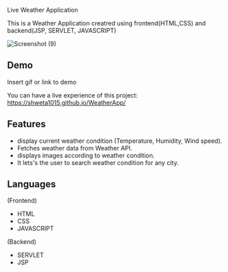 
Live Weather Application

This is a Weather Application creatred using frontend(HTML,CSS) and backend(JSP, SERVLET, JAVASCRIPT)

![Screenshot (9)](https://github.com/Shweta1015/WeatherApp/assets/140094496/cede0bf5-66f6-4a35-845c-834f7469f62d)


## Demo

Insert gif or link to demo

You can have a live experience of this project: https://shweta1015.github.io/WeatherApp/
## Features
- display current weather condition (Temperature, Humidity, Wind speed).
- Fetches weather data from Weather API.
- displays images according to weather condition.
- It lets's the user to search weather condition for any city. 


## Languages
(Frontend)
- HTML
- CSS
- JAVASCRIPT

(Backend)

- SERVLET
- JSP


